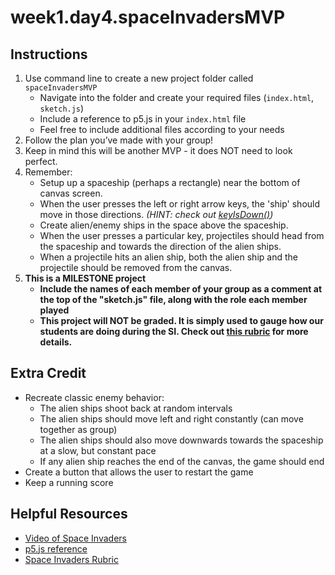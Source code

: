 # week1.day4.spaceInvadersMVP

## Instructions
1. Use command line to create a new project folder called `spaceInvadersMVP`
    - Navigate into the folder and create your required files (`index.html`, `sketch.js`) 
    - Include a reference to p5.js in your `index.html` file
    - Feel free to include additional files according to your needs
2. Follow the plan you’ve made with your group!
3. Keep in mind this will be another MVP - it does NOT need to look perfect.
4. Remember:
    - Setup up a spaceship (perhaps a rectangle) near the bottom of canvas screen.
    - When the user presses the left or right arrow keys, the 'ship' should move in those directions. *(HINT: check out [keyIsDown()](https://p5js.org/reference/#/p5/keyIsDown))*
    - Create alien/enemy ships in the space above the spaceship.
    - When the user presses a particular key, projectiles should head from the spaceship and towards the direction of the alien ships.
    - When a projectile hits an alien ship, both the alien ship and the projectile should be removed from the canvas.
5. **This is a MILESTONE project**
    - **Include the names of each member of your group as a comment at the top of the "sketch.js" file, along with the role each member played**
    - **This project will NOT be graded. It is simply used to gauge how our students are doing during the SI. Check out [this rubric](https://docs.google.com/document/d/18_SRRPzDNqv_xdeS6oVoNOp80B16-JC3oa4jzwy6GLk/edit?usp=sharing) for more details.**

## Extra Credit
- Recreate classic enemy behavior:
    - The alien ships shoot back at random intervals
    - The alien ships should move left and right constantly (can move together as group)
    - The alien ships should also move downwards towards the spaceship at a slow, but constant pace
    - If any alien ship reaches the end of the canvas, the game should end
- Create a button that allows the user to restart the game
- Keep a running score

## Helpful Resources
- [Video of Space Invaders](https://www.youtube.com/watch?v=D1jZaIPeD5w)
- [p5.js reference](https://p5js.org/reference/)
- [Space Invaders Rubric ](https://drive.google.com/open?id=1lBO5jk0UNVU5elj2EOcCFiCj7G7fysLSAnokhNNBb4E)
